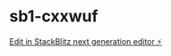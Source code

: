 # sb1-cxxwuf

[Edit in StackBlitz next generation editor ⚡️](https://stackblitz.com/~/github.com/Rory503/sb1-cxxwuf)